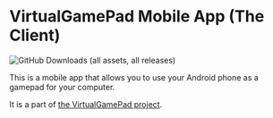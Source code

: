 # VirtualGamePad Mobile App (The Client)

![GitHub Downloads (all assets, all releases)](https://img.shields.io/github/downloads/kitswas/VirtualGamePad-Mobile/total)

This is a mobile app that allows you to use your Android phone as a gamepad for your computer.

It is a part of [the VirtualGamePad project](https://kitswas.github.io/VirtualGamePad/).
